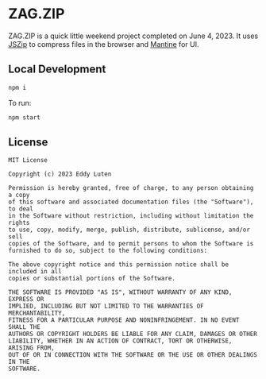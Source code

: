 # ZAG.ZIP

ZAG.ZIP is a quick little weekend project completed on June 4, 2023. It uses [JSZip](https://stuk.github.io/jszip/) to compress files in the browser and [Mantine](https://mantine.dev/) for UI.

## Local Development

```sh
npm i
```

To run:

```sh
npm start
```

## License

    MIT License

    Copyright (c) 2023 Eddy Luten

    Permission is hereby granted, free of charge, to any person obtaining a copy
    of this software and associated documentation files (the "Software"), to deal
    in the Software without restriction, including without limitation the rights
    to use, copy, modify, merge, publish, distribute, sublicense, and/or sell
    copies of the Software, and to permit persons to whom the Software is
    furnished to do so, subject to the following conditions:

    The above copyright notice and this permission notice shall be included in all
    copies or substantial portions of the Software.

    THE SOFTWARE IS PROVIDED "AS IS", WITHOUT WARRANTY OF ANY KIND, EXPRESS OR
    IMPLIED, INCLUDING BUT NOT LIMITED TO THE WARRANTIES OF MERCHANTABILITY,
    FITNESS FOR A PARTICULAR PURPOSE AND NONINFRINGEMENT. IN NO EVENT SHALL THE
    AUTHORS OR COPYRIGHT HOLDERS BE LIABLE FOR ANY CLAIM, DAMAGES OR OTHER
    LIABILITY, WHETHER IN AN ACTION OF CONTRACT, TORT OR OTHERWISE, ARISING FROM,
    OUT OF OR IN CONNECTION WITH THE SOFTWARE OR THE USE OR OTHER DEALINGS IN THE
    SOFTWARE.

